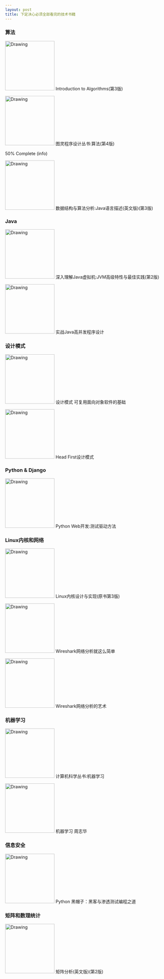```yaml
---
layout: post
title: 下定决心必须全部看完的技术书籍
---
```


### 算法

<img src="http://7xqyb5.com1.z0.glb.clouddn.com/%E7%AE%97%E6%B3%95%E5%AF%BC%E8%AE%BA.jpg" alt="Drawing" style="width: 160px;"/>    Introduction to Algorithms(第3版)

<img src="http://7xqyb5.com1.z0.glb.clouddn.com/%E7%AE%97%E6%B3%95.jpg" alt="Drawing" style="width: 160px;"/>    图灵程序设计丛书:算法(第4版)
<div class="progress">
	<div class="progress-bar progress-bar-info" role="progressbar" aria-valuenow="50" aria-valuemin="0" aria-valuemax="100" style="width:50%">
	50% Complete (info)
	</div>
</div>

<img src="http://7xqyb5.com1.z0.glb.clouddn.com/%E6%95%B0%E6%8D%AE%E7%BB%93%E6%9E%84%E4%B8%8E%E7%AE%97%E6%B3%95%E5%88%86%E6%9E%90.jpg" alt="Drawing" style="width: 160px;"/>  数据结构与算法分析:Java语言描述(英文版)(第3版)

### Java

<img src="http://7xqyb5.com1.z0.glb.clouddn.com/JVM.jpg" alt="Drawing" style="width: 160px;"/>    深入理解Java虚拟机:JVM高级特性与最佳实践(第2版)

<img src="http://7xqyb5.com1.z0.glb.clouddn.com/Java%E9%AB%98%E5%B9%B6%E5%8F%91%E7%A8%8B%E5%BA%8F%E8%AE%BE%E8%AE%A1.jpg" alt="Drawing" style="width: 160px;"/>    实战Java高并发程序设计

### 设计模式

<img src="http://7xqyb5.com1.z0.glb.clouddn.com/%E8%AE%BE%E8%AE%A1%E6%A8%A1%E5%BC%8FGof.jpg" alt="Drawing" style="width: 160px;"/>    设计模式 可复用面向对象软件的基础

<img src="http://7xqyb5.com1.z0.glb.clouddn.com/Head%20First.jpg" alt="Drawing" style="width: 160px;"/>    Head First设计模式

### Python & Django

<img src="http://7xqyb5.com1.z0.glb.clouddn.com/Python%20Web%E6%B5%8B%E8%AF%95%E9%A9%B1%E5%8A%A8%E5%BC%80%E5%8F%91.jpg" alt="Drawing" style="width: 160px;"/>    Python Web开发:测试驱动方法

### Linux内核和网络

<img src="http://7xqyb5.com1.z0.glb.clouddn.com/Linux%E5%86%85%E6%A0%B8%E8%AE%BE%E8%AE%A1%E4%B8%8E%E5%AE%9E%E7%8E%B0.jpg" alt="Drawing" style="width: 160px;"/>    Linux内核设计与实现(原书第3版)

<img src="http://7xqyb5.com1.z0.glb.clouddn.com/Wireshark%E7%BD%91%E7%BB%9C%E5%88%86%E6%9E%901.jpg" alt="Drawing" style="width: 160px;"/>    Wireshark网络分析就这么简单

<img src="http://7xqyb5.com1.z0.glb.clouddn.com/Wireshark%E7%BD%91%E7%BB%9C%E5%88%86%E6%9E%902.jpg" alt="Drawing" style="width: 160px;"/>    Wireshark网络分析的艺术

### 机器学习

<img src="http://7xqyb5.com1.z0.glb.clouddn.com/ML_TomMitchell.jpg" alt="Drawing" style="width: 160px;"/>    计算机科学丛书:机器学习

<img src="http://7xqyb5.com1.z0.glb.clouddn.com/ML_%E5%91%A8%E5%BF%97%E5%8D%8E.jpg" alt="Drawing" style="width: 160px;"/>    机器学习 周志华

### 信息安全

<img src="http://7xqyb5.com1.z0.glb.clouddn.com/Python%E9%BB%91%E5%B8%BD%E5%AD%90.jpg" alt="Drawing" style="width: 160px;"/>    Python 黑帽子：黑客与渗透测试编程之道

### 矩阵和数理统计

<img src="http://7xqyb5.com1.z0.glb.clouddn.com/%E7%9F%A9%E9%98%B5%E5%88%86%E6%9E%90.jpg" alt="Drawing" style="width: 160px;"/>    矩阵分析(英文版)(第2版) 

